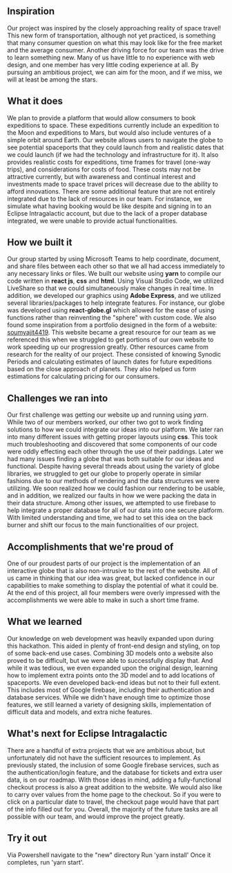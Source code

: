 

## Inspiration


Our project was inspired by the closely approaching reality of space travel! This new form of transportation, although not yet practiced, is something that many consumer question on what this may look like for the free market and the average consumer.  Another driving force for our team was the drive to learn something new. Many of us have little to no experience with web design, and one member has very little coding experience at all. By pursuing an ambitious project, we can aim for the moon, and if we miss, we will at least be among the stars. 


## What it does


We plan to provide a platform that would allow consumers to book expeditions to space. These expeditions currently include an expedition to the Moon and expeditions to Mars, but would also include ventures of a simple orbit around Earth. Our website allows users to navigate the globe to see potential spaceports that they could launch from and realistic dates that we could launch (if we had the technology and infrastructure for it). It also provides realistic costs for expeditions, time frames for travel (one-way trips), and considerations for costs of food. These costs may not be attractive currently, but with awareness and continual interest and investments made to space travel prices will decrease due to the ability to afford innovations. There are some additional feature that are not entirely integrated due to the lack of resources in our team. For instance, we simulate what having booking would be like despite and signing in to an Eclipse Intragalactic account, but due to the lack of a proper database integrated, we were unable to provide actual functionalities.


## How we built it


Our group started by using Microsoft Teams to help coordinate, document, and share files between each other so that we all had access immediately to any necessary links or files. We built our website using **yarn** to compile our code written in **react js**, **css** and **html**. Using Visual Studio Code, we utilized LiveShare so that we could simultaneously make changes in real time. In addition, we developed our graphics using **Adobe Express**, and we utilized several libraries/packages to help integrate features. For instance, our globe was developed using **react-globe.gl** which allowed for the ease of using functions rather than reinventing the "sphere" with custom code. We also found some inspiration from a portfolio designed in the form of a website: [soumyajit4419](https://github.com/soumyajit4419/Portfolio). This website became a great resource for our team as we referenced this when we struggled to get portions of our own website to work speeding up our progression greatly. Other resources came from research for the reality of our project. These consisted of knowing Synodic Periods and calculating estimates of launch dates for future expeditions based on the close approach of planets. They also helped us form estimations for calculating pricing for our consumers.


## Challenges we ran into


Our first challenge was getting our website up and running using _yarn_. While two of our members worked, our other two got to work finding solutions to how we could integrate our ideas into our platform. We later ran into many different issues with getting proper layouts using **css**. This took much troubleshooting and discovered that some components of our code were oddly effecting each other through the use of their paddings. Later we had many issues finding a globe that was both suitable for our ideas and functional. Despite having several threads about using the variety of globe libraries, we struggled to get our globe to properly operate in similar fashions due to our methods of rendering and the data structures we were utilizing. We soon realized how we could fashion our rendering to be usable, and in addition, we realized our faults in how we were packing the data in their data structure. Among other issues, we attempted to use firebase to help integrate a proper database for all of our data into one secure platform. With limited understanding and time, we had to set this idea on the back burner and shift our focus to the main functionalities of our project.


## Accomplishments that we're proud of


One of our proudest parts of our project is the implementation of an interactive globe that is also non-intrusive to the rest of the website. All of us came in thinking that our idea was great, but lacked confidence in our capabilities to make something to display the potential of what it could be. At the end of this project, all four members were overly impressed with the accomplishments we were able to make in such a short time frame.


## What we learned


Our knowledge on web development was heavily expanded upon during this hackathon. This aided in plenty of front-end design and styling, on top of some back-end use cases. Combining 3D models onto a website also proved to be difficult, but we were able to successfully display that. And while it was tedious, we even expanded upon the original design, learning how to implement extra points onto the 3D model and to add locations of spaceports. We even developed back-end ideas but not to their full extent. This includes most of Google firebase, including their authentication and database services. While we didn't have enough time to optimize those features, we still learned a variety of designing skills, implementation of difficult data and models, and extra niche features.


## What's next for Eclipse Intragalactic


There are a handful of extra projects that we are ambitious about, but unfortunately did not have the sufficient resources to implement. As previously stated, the inclusion of some Google firebase services, such as the authentication/login feature, and the database for tickets and extra user data, is on our roadmap. With those ideas in mind, adding a fully-functional checkout process is also a great addition to the website. We would also like to carry over values from the home page to the checkout. So if you were to click on a particular date to travel, the checkout page would have that part of the info filled out for you. Overall, the majority of the future tasks are all possible with our team, and would improve the project greatly.
 
 
 ## Try it out
 
 Via Powershell navigate to the "new" directory
 Run 'yarn install'
 Once it completes, run 'yarn start'.
